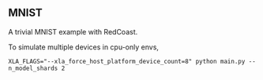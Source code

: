 ## MNIST

A trivial MNIST example with RedCoast.

To simulate multiple devices in cpu-only envs,
```
XLA_FLAGS="--xla_force_host_platform_device_count=8" python main.py --n_model_shards 2
```
